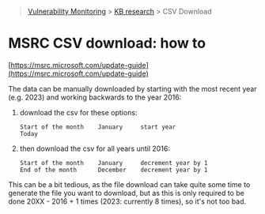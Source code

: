 > [Vulnerability Monitoring](../inventory-enrichment-overview.md) > [KB research](understanding-data.md) > CSV Download

# MSRC CSV download: how to

[https://msrc.microsoft.com/update-guide](https://msrc.microsoft.com/update-guide)

The data can be manually downloaded by starting with the most recent year (e.g. 2023) and working backwards to the year
2016:

1. download the csv for these options:
   ```
   Start of the month    January     start year
   Today
   ```

2. then download the csv for all years until 2016:
   ```
   Start of the month    January     decrement year by 1
   End of the month      December    decrement year by 1
   ```

This can be a bit tedious, as the file download can take quite some time to generate the file you want to download, but
as this is only required to be done 20XX - 2016 + 1 times (2023: currently 8 times), so it's not too bad.
